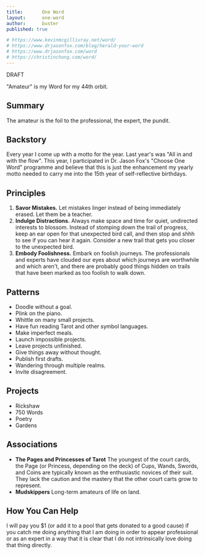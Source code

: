 ```yaml
---
title: 		 One Word
layout: 	 one-word
author: 	 buster
published: true

# https://www.kevinmcgillivray.net/word/
# https://www.drjasonfox.com/blog/herald-your-word
# https://www.drjasonfox.com/word
# https://christinchong.com/word/
---
```


DRAFT

"Amateur" is my Word for my 44th orbit.

## Summary
The amateur is the foil to the professional, the expert, the pundit.

## Backstory
Every year I come up with a motto for the year. Last year's was "All in and with the flow". This year, I participated in Dr. Jason Fox's "Choose One Word" programme and believe that this is just the enhancement my yearly motto needed to carry me into the 15th year of self-reflective birthdays.

## Principles
1. **Savor Mistakes.** Let mistakes linger instead of being immediately erased. Let them be a teacher.
2. **Indulge Distractions.** Always make space and time for quiet, undirected interests to blossom. Instead of stomping down the trail of progress, keep an ear open for that unexpected bird call, and then stop and shhh to see if you can hear it again. Consider a new trail that gets you closer to the unexpected bird.
3. **Embody Foolishness.** Embark on foolish journeys. The professionals and experts have clouded our eyes about which journeys are worthwhile and which aren't, and there are probably good things hidden on trails that have been marked as too foolish to walk down. 

## Patterns
* Doodle without a goal. 
* Plink on the piano. 
* Whittle on many small projects.
* Have fun reading Tarot and other symbol languages.
* Make imperfect meals.
* Launch impossible projects. 
* Leave projects unfinished.
* Give things away without thought. 
* Publish first drafts. 
* Wandering through multiple realms.
* Invite disagreement. 

## Projects
* Rickshaw
* 750 Words
* Poetry
* Gardens

## Associations
* **The Pages and Princesses of Tarot** The youngest of the court cards, the Page (or Princess, depending on the deck) of Cups, Wands, Swords, and Coins are typically known as the enthusiastic novices of their suit. They lack the caution and the mastery that the other court carts grow to represent. 
* **Mudskippers** Long-term amateurs of life on land.  

## How You Can Help
I will pay you $1 (or add it to a pool that gets donated to a good cause) if you catch me doing anything that I am doing in order to appear professional or as an expert in a way that it is clear that I do not intrinsically love doing that thing directly. 